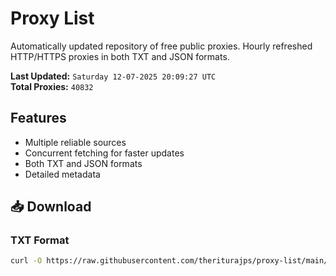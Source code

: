 # Proxy List

Automatically updated repository of free public proxies. Hourly refreshed HTTP/HTTPS proxies in both TXT and JSON formats.

**Last Updated:** `Saturday 12-07-2025 20:09:27 UTC`  
**Total Proxies:** `40832`

## Features
- Multiple reliable sources
- Concurrent fetching for faster updates
- Both TXT and JSON formats
- Detailed metadata

## 📥 Download

### TXT Format
```bash
curl -O https://raw.githubusercontent.com/theriturajps/proxy-list/main/proxies.txt